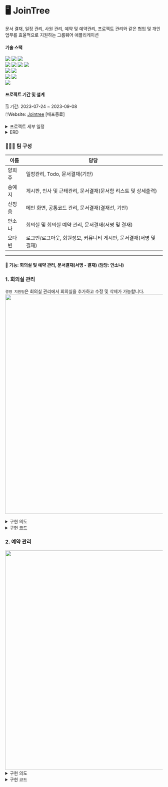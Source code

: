 # 🖥️ JoinTree
문서 결재, 일정 관리, 사원 관리, 예약 및 예약관리, 프로젝트 관리와 같은 협업 및 개인 업무를 효율적으로 지원하는 그룹웨어 애플리케이션
<br>

#### 기술 스택
<div align=left> 
  <img src="https://img.shields.io/badge/java 17-007396?style=for-the-badge&logo=java&logoColor=white"> 
  <img src="https://img.shields.io/badge/spring boot-6DB33F?style=for-the-badge&logo=springboot&logoColor=white"> 
  <img src="https://img.shields.io/badge/mybatis-ED8B00?style=for-the-badge&logo=mybatis&logoColor=white"> </div>

<div align=left> 
  <img src="https://img.shields.io/badge/html-E34F26?style=for-the-badge&logo=html5&logoColor=white"> 
  <img src="https://img.shields.io/badge/css-1572B6?style=for-the-badge&logo=css3&logoColor=white"> 
  <img src="https://img.shields.io/badge/javascript-F7DF1E?style=for-the-badge&logo=javascript&logoColor=white"> 
  <img src="https://img.shields.io/badge/jsp-007396?style=for-the-badge&logo=jsp&logoColor=white"> </div>

<div align=left>
  <img src="https://img.shields.io/badge/mariaDB-4479A1?style=for-the-badge&logo=mariaDB&logoColor=white"> 
  <img src="https://img.shields.io/badge/heidi sql-4479A1?style=for-the-badge&logo=heidisql&logoColor=white"> </div>

<div align=left> 
  <img src="https://img.shields.io/badge/spring tool suite4-6DB33F?style=for-the-badge&logo=spring&logoColor=white"> 
  <img src="https://img.shields.io/badge/git-000000?style=for-the-badge&logo=git&logoColor=white"> </div>
<div align=left>
  <img src="https://img.shields.io/badge/aws-FF9900?style=for-the-badge&logo=amazonec2&logoColor=white">
</div>

#### 프로젝트 기간 및 설계
🗓️ 기간: 2023-07-24 ~ 2023-09-08 <br>
🖱️Website: [Jointree](http://3.37.94.201/JoinTree/login/login) [배포종료]

<details>
<summary> 프로젝트 세부 일정 </summary>
  <img src=https://github.com/user-attachments/assets/42cc741a-92a6-4ff4-a4c9-8943b0a1cbca>
</details>
<details>
<summary> ERD</summary>
  <img src=https://github.com/user-attachments/assets/69c56fe8-b58a-48a3-b62f-a4cd75da324e>
</details>

### 👩🏻‍💻 팀 구성

| 이름  | 담당                                    |
|-----|-----------------------------------------|
| 양희주 | 일정관리, Todo, 문서결재(기안) |
| 송예지 | 게시판, 인사 및 근태관리, 문서결재(문서함 리스트 및 상세출력)  |
| 신정음 | 메인 화면, 공통코드 관리, 문서결재(결재선, 기안)|
| 안소나 | 회의실 및 회의실 예약 관리, 문서결재(서명 및 결재) |
| 오다빈 | 로그인/로그아웃, 회원정보, 커뮤니티 게시판, 문서결재(서명 및 결재)|

---

#### 📃 기능: 회의실 및 예약 관리, 문서결재(서명 - 결재) (담당: 안소나)

### 1. 회의실 관리
`경영 지원팀`은 회의실 관리에서 회의실을 추가하고 수정 및 삭제가 가능합니다.
<img src=https://github.com/user-attachments/assets/67a6dce1-ae00-4386-a407-52986a27133a width="700">
<details>
  <summary>구현 의도</summary>
  회의실 생성: 회의실명에 대한 중복 검사를 실행하며, 사용자에게 직관적인 UI를 제공하기 위해 회의실 사진을 첨부할 수 있도록 구현했습니다. <br>
  사진을 추가하지 않은 경우, 기본 이미지가 표시됩니다.<br><br>
  회의실 수정: JavaScript - Ajax를 활용하여 서버로부터 회의실 정보를 가져옵니다. 사용자가 선택한 회의실의 이름을 저장하는 변수를 추가하여, 기존 회의실 이름은 중복 검사 예외처리를 하도록 구현하였습니다.
</details>
<details>
    <summary>구현 코드</summary>
    <div>
        <a href="https://github.com/sonaanweb/JoinTree/blob/main/JoinTree/src/main/webapp/resource/js/equipment/meetRoomList.js" target="_blank">회의실 리스트 js </a></br>
        <a href="https://github.com/sonaanweb/JoinTree/blob/main/JoinTree/src/main/java/com/goodee/JoinTree/service/MeetRoomService.java" target="_blank">회의실 Service </a></br>
        <a href="https://github.com/sonaanweb/JoinTree/blob/main/JoinTree/src/main/java/com/goodee/JoinTree/mapper/MeetRoomMapper.xml" target="_blank">회의실 xml </a></br>
        <a href="https://github.com/sonaanweb/JoinTree/blob/main/JoinTree/src/main/java/com/goodee/JoinTree/controller/MeetRoomController.java" target="_blank">회의실 Controller</a></br>
    </div>
</details>

### 2. 예약 관리
<img src=https://github.com/user-attachments/assets/68647a02-ec49-4886-a2ac-74796f2f998b width="700">
<details>
  <summary>구현 의도</summary>
  공통 회의실 예약: fullCalendar, moment.js, sweetAlert2 라이브러리 추가로 사용자 예약 환경을 개선하였습니다.<br>
  이 때 30분 시간 단위로 `예약 시작, 종료 시간`을 설정하고, 이미 예약됐거나 지난 시간에는 예약할 수 없도록 비활성화처리 하였습니다.<br><br>
  예약 관리: @Scheduled 메서드와 LocalDateTime 클래스를 활용하여 예약상태(예약 완료→사용 완료) 자동 변경이 되도록 구현하였습니다. (사용 완료 시 예약취소 불가능)<br><br>
  예약 조회: 예약자, 예약 상태, 예약 날짜 비동기 검색 기능 구현
</details>
<details>
    <summary>구현 코드</summary>
    <div>
        <a href="https://github.com/sonaanweb/JoinTree/blob/main/JoinTree/src/main/java/com/goodee/JoinTree/controller/MeetReservController.java" target="_blank">예약 controller </a></br>
        <a href="https://github.com/sonaanweb/JoinTree/blob/main/JoinTree/src/main/java/com/goodee/JoinTree/mapper/MeetRoomReservMapper.xml" target="_blank">예약 xml </a></br>
        <a href="https://github.com/sonaanweb/JoinTree/tree/main/JoinTree/src/main/webapp/WEB-INF/view/reservation" target="_blank">예약 관련 js 패키지 </a></br>
        <a href="https://github.com/sonaanweb/JoinTree/blob/main/JoinTree/src/main/java/com/goodee/JoinTree/service/MeetRoomReservService.java" target="_blank">예약 service</a></br>
    </div>
</details>
